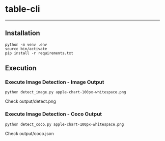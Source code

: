 # table-cli

-----

## Installation

```console
python -m venv .env
source bin/activate
pip install -r requirements.txt
```

## Execution

### Execute Image Detection - Image Output

```console
python detect_image.py apple-chart-100px-whitespace.png
```

Check output/detect.png

### Execute Image Detection - Coco Output

```console
python detect_coco.py apple-chart-100px-whitespace.png
```

Check output/coco.json